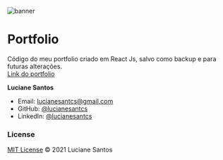  ![banner]() 
 
# Portfolio

Código do meu portfolio criado em React Js, salvo como backup e para futuras alterações.
<br>
<a href="https://lucianesantcs.github.io/">Link do portfolio</a>

**Luciane Santos**

- Email: lucianesantcs@gmail.com
- GitHub: [@lucianesantcs](https://github.com/lucianesantcs)
- LinkedIn: [@lucianesantcs](https://linkedin.com/in/lucianesantcs)

### License

<a href="https://github.com/lucianesantcs/portfolio/blob/master/LICENSE">MIT License</a> © 2021 Luciane Santos
